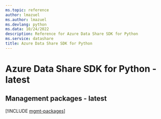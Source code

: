 ```yaml
---
ms.topic: reference
author: lmazuel
ms.author: lmazuel
ms.devlang: python
ms.data: 10/24/2022
description: Reference for Azure Data Share SDK for Python
ms.service: datashare
title: Azure Data Share SDK for Python
---
```

# Azure Data Share SDK for Python - latest

## Management packages - latest
[!INCLUDE [mgmt-packages](data-share-mgmt-index.md)]